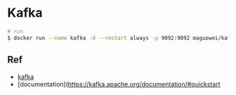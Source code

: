 # Kafka

```bash
# run
$ docker run --name kafka -d --restart always -p 9092:9092 maguowei/kafka
```

## Ref

- [kafka](https://github.com/apache/kafka)
- [documentation](https://kafka.apache.org/documentation/#quickstart